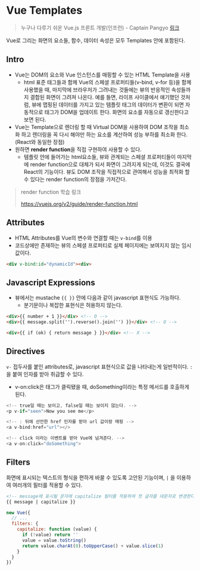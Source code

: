 # Vue Templates

> 누구나 다루기 쉬운 Vue.js 프론트 개발(인프런) - Captain Pangyo [링크](https://www.inflearn.com/course/vue-pwa-vue-js-%EA%B8%B0%EB%B3%B8/)

Vue로 그리는 화면의 요소들, 함수, 데이터 속성은 모두 Templates 안에 포함된다.

## Intro

* Vue는 DOM의 요소와 Vue 인스턴스를 매핑할 수 있는 HTML Template을 사용
  * html 표준 태그들과 함께 Vue의 스페셜 프로퍼티들(v-bind, v-for 등)을 함께 사용했을 때, 마지막에 브라우저가 그려내는 것들에는 뷰의 반응적인 속성들까지 결합된 화면이 그려져 나온다. 예를 들면, 라이프 사이클에서 얘기했던 것처럼, 뷰에 맵핑된 데이터를 가지고 있는 템플릿 태그의 데이터가 변환이 되면 자동적으로 태그가 DOM을 업데이트 한다. 화면의 요소를 자동으로 갱신한다고 보면 된다.
* Vue는 Template으로 렌더링 할 때 Virtual DOM을 사용하여 DOM 조작을 최소화 하고 렌더링을 꼭 다시 해야만 하는 요소를 계산하여 성능 부하를 최소화 한다.(React와 동일한 장점)
* 원하면 **render function**을 직접 구현하여 사용할 수 있다.
  * 템플릿 안에 들어가는 html요소들, 뷰와 관계되는 스페셜 프로퍼티들이 마지막에 render function으로 대체가 되서 화면이 그려지게 되는데, 이것도 결국에 React의 기능이다. 뷰도 DOM 조작을 직접적으로 관여해서 성능을 최적화 할 수 있다는 render function의 장점을 가저간다.

> render function 학습 링크
>
> https://vuejs.org/v2/guide/render-function.html

## Attributes

* HTML Attributes를 Vue의 변수와 연결할 때는 `v-bind`를 이용
* 코드상에만 존재하는 뷰의 스페셜 프로퍼티로 실제 페이지에는 보여지지 않는 임시 값이다.

```html
<div v-bind:id="dynamicId"><div>
```

## Javascript Expressions

* 뷰에서는 mustache `{{ }}` 안에 다음과 같이 javascript 표현식도 가능하다.
  * 분기문이나 복잡한 표현식은 허용하지 않는다.

```html
<div>{{ number + 1 }}</div> <!-- O -->
<div>{{ message.split('').reverse().join('') }}</div> <!-- O -->

<div>{{ if (ok) { return message } }}</div> <!-- X -->
```

 ## Directives

`v-` 접두사를 붙인 attributes로, javascript 표현식으로 값을 나타내는게 일반적이다. `:` 을 붙여 인자를 받아 취급할 수 있다.

* v-on:click은 태그가 클릭됐을 때, doSomething이라는 특정 메서드를 호출하게 된다.

```js
<!-- true일 때는 보이고, false일 때는 보이지 않는다. -->
<p v-if="seen">Now you see me</p>

<!-- : 뒤에 선언한 href 인자를 받아 url 값이랑 매핑 -->
<a v-bind:href="url"></>

<!-- click 이라는 이벤트를 받아 Vue에 넘겨준다. -->
<a v-on:click="doSomething">
```

## Filters

화면에 표시되는 텍스트의 형식을 편하게 바꿀 수 있도록 고안된 기능이며, `|` 을 이용하여 여러개의 필터를 적용할 수 있다.

```html
<!-- message에 표시될 문자에 capitalize 필터를 적용하여 첫 글자를 대문자로 변경한다. -->
{{ message | capitalize }}
```

```js
new Vue({
  // ...
  filters: {
    capitalize: function (value) {
      if (!value) return ''
      value = value.toString()
      return value.charAt(0).toUpperCase() + value.slice(1)
    }
  }
})
```

